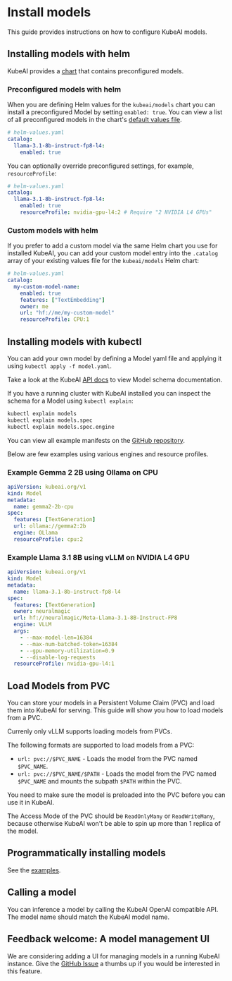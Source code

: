# Install models

This guide provides instructions on how to configure KubeAI models.

## Installing models with helm

KubeAI provides a [chart](https://github.com/substratusai/kubeai/blob/main/charts/models) that contains preconfigured models.

### Preconfigured models with helm

When you are defining Helm values for the `kubeai/models` chart you can install a preconfigured Model by setting `enabled: true`. You can view a list of all preconfigured models in the chart's [default values file](https://github.com/substratusai/kubeai/blob/main/charts/models/values.yaml). 

```yaml
# helm-values.yaml
catalog:
  llama-3.1-8b-instruct-fp8-l4:
    enabled: true
```

You can optionally override preconfigured settings, for example, `resourceProfile`:

```yaml
# helm-values.yaml
catalog:
  llama-3.1-8b-instruct-fp8-l4:
    enabled: true
    resourceProfile: nvidia-gpu-l4:2 # Require "2 NVIDIA L4 GPUs"
```

### Custom models with helm

If you prefer to add a custom model via the same Helm chart you use for installed KubeAI, you can add your custom model entry into the `.catalog` array of your existing values file for the `kubeai/models` Helm chart:

```yaml
# helm-values.yaml
catalog:
  my-custom-model-name:
    enabled: true
    features: ["TextEmbedding"]
    owner: me
    url: "hf://me/my-custom-model"
    resourceProfile: CPU:1
```

## Installing models with kubectl

You can add your own model by defining a Model yaml file and applying it using `kubectl apply -f model.yaml`.

Take a look at the KubeAI [API docs](../reference/kubernetes-api.md) to view Model schema documentation.

If you have a running cluster with KubeAI installed you can inspect the schema for a Model using `kubectl explain`:

```bash
kubectl explain models
kubectl explain models.spec
kubectl explain models.spec.engine
```

You can view all example manifests on the [GitHub repository](https://github.com/substratusai/kubeai/tree/main/manifests/models).

Below are few examples using various engines and resource profiles.

### Example Gemma 2 2B using Ollama on CPU

```yaml
apiVersion: kubeai.org/v1
kind: Model
metadata:
  name: gemma2-2b-cpu
spec:
  features: [TextGeneration]
  url: ollama://gemma2:2b
  engine: OLlama
  resourceProfile: cpu:2
```

### Example Llama 3.1 8B using vLLM on NVIDIA L4 GPU

```yaml
apiVersion: kubeai.org/v1
kind: Model
metadata:
  name: llama-3.1-8b-instruct-fp8-l4
spec:
  features: [TextGeneration]
  owner: neuralmagic
  url: hf://neuralmagic/Meta-Llama-3.1-8B-Instruct-FP8
  engine: VLLM
  args:
    - --max-model-len=16384
    - --max-num-batched-token=16384
    - --gpu-memory-utilization=0.9
    - --disable-log-requests
  resourceProfile: nvidia-gpu-l4:1
```

## Load Models from PVC

You can store your models in a Persistent Volume Claim (PVC) and load them into KubeAI for serving. This guide will show you how to load models from a PVC.

Currenly only vLLM supports loading models from PVCs.

The following formats are supported to load models from a PVC:

- `url: pvc://$PVC_NAME` - Loads the model from the PVC named `$PVC_NAME`.
- `url: pvc://$PVC_NAME/$PATH` - Loads the model from the PVC named `$PVC_NAME` and mounts the subpath `$PATH` within the PVC.

You need to make sure the model is preloaded into the PVC before you can use it in KubeAI.

The Access Mode of the PVC should be `ReadOnlyMany` or `ReadWriteMany`, because otherwise
KubeAI won't be able to spin up more than 1 replica of the model.

## Programmatically installing models

See the [examples](https://github.com/substratusai/kubeai/tree/main/examples/k8s-api-clients).

## Calling a model

You can inference a model by calling the KubeAI OpenAI compatible API. The model name should match the KubeAI model name.

## Feedback welcome: A model management UI

We are considering adding a UI for managing models in a running KubeAI instance. Give the [GitHub Issue](https://github.com/substratusai/kubeai/issues/148) a thumbs up if you would be interested in this feature.

